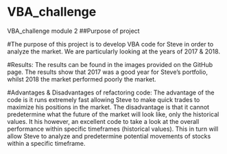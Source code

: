 # VBA_challenge
VBA_challenge module 2 
##Purpose of project

#The purpose of this project is to develop VBA code for Steve in order to analyze the market. We are particularly looking at the years of 2017 & 2018. 

#Results: The results can be found in the images provided on the GitHub page. The results show that 2017 was a good year for Steve’s portfolio, whilst 2018 the market performed poorly the market. 

#Advantages & Disadvantages of refactoring code: The advantage of the code is it runs extremely fast allowing Steve to make quick trades to maximize his positions in the market. The disadvantage is that it cannot predetermine what the future of the market will look like, only the historical values. It his however, an excellent code to take a look at the overall performance within specific timeframes (historical values). This in turn will allow Steve to analyze and predetermine potential movements of stocks within a specific timeframe. 
